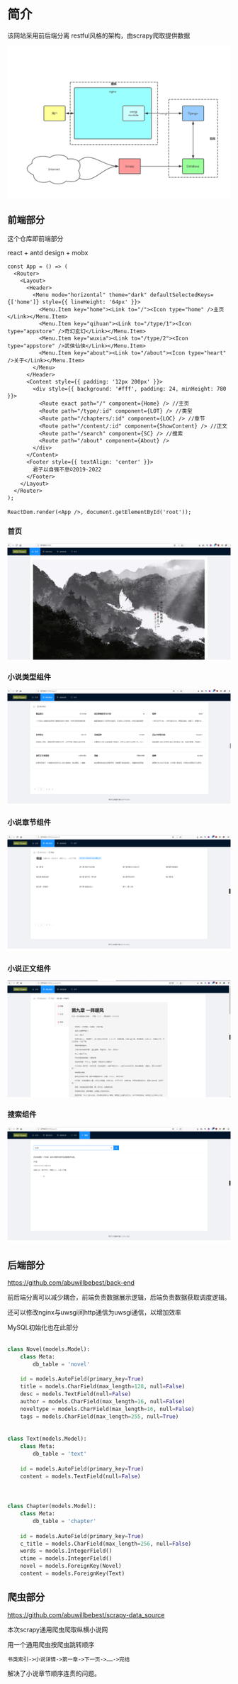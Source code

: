 # 简介

该网站采用前后端分离 restful风格的架构，由scrapy爬取提供数据



![架构](README.assets/架构.jpg)



## 前端部分

这个仓库即前端部分

react + antd design + mobx





```react
const App = () => (
  <Router>
    <Layout>
      <Header>
        <Menu mode="horizontal" theme="dark" defaultSelectedKeys={['home']} style={{ lineHeight: '64px' }}>
          <Menu.Item key="home"><Link to="/"><Icon type="home" />主页</Link></Menu.Item>
          <Menu.Item key="qihuan"><Link to="/type/1"><Icon type="appstore" />奇幻玄幻</Link></Menu.Item>
          <Menu.Item key="wuxia"><Link to="/type/2"><Icon type="appstore" />武侠仙侠</Link></Menu.Item>
          <Menu.Item key="about"><Link to="/about"><Icon type="heart" />关于</Link></Menu.Item>
        </Menu>
      </Header>
      <Content style={{ padding: '12px 200px' }}>
        <div style={{ background: '#fff', padding: 24, minHeight: 780 }}>
          <Route exact path="/" component={Home} /> //主页
          <Route path="/type/:id" component={LOT} /> //类型
          <Route path="/chapters/:id" component={LOC} /> //章节
          <Route path="/content/:id" component={ShowContent} /> //正文
          <Route path="/search" component={SC} /> //搜索
          <Route path="/about" component={About} />
        </div>
      </Content>
      <Footer style={{ textAlign: 'center' }}>
        君子以自强不息©2019-2022
      </Footer>
    </Layout>
  </Router>
);

ReactDom.render(<App />, document.getElementById('root'));

```





### 首页

![1570853487105](README.assets/1570853487105.png)



### 小说类型组件

![1570853517207](README.assets/1570853517207.png)



### 小说章节组件

![1570853572583](README.assets/1570853572583.png)



### 小说正文组件

![1570853637566](README.assets/1570853637566.png)



### 搜索组件

![1571119990282](README.assets/1571119990282.png)



## 后端部分

https://github.com/abuwillbebest/back-end



前后端分离可以减少耦合，前端负责数据展示逻辑，后端负责数据获取调度逻辑。

还可以修改nginx与uwsgi间http通信为uwsgi通信，以增加效率



MySQL初始化也在此部分



```python

class Novel(models.Model):
    class Meta:
        db_table = 'novel'

    id = models.AutoField(primary_key=True)
    title = models.CharField(max_length=128, null=False)
    desc = models.TextField(null=False)
    author = models.CharField(max_length=16, null=False)
    noveltype = models.CharField(max_length=16, null=False)
    tags = models.CharField(max_length=255, null=True)


class Text(models.Model):
    class Meta:
        db_table = 'text'

    id = models.AutoField(primary_key=True)
    content = models.TextField(null=False)



class Chapter(models.Model):
    class Meta:
        db_table = 'chapter'

    id = models.AutoField(primary_key=True)
    c_title = models.CharField(max_length=256, null=False)
    words = models.IntegerField()
    ctime = models.IntegerField()
    novel = models.ForeignKey(Novel)
    content = models.ForeignKey(Text)


```







## 爬虫部分

https://github.com/abuwillbebest/scrapy-data_source





本次scrapy通用爬虫爬取纵横小说网



用一个通用爬虫按爬虫跳转顺序

`书类索引->小说详情->第一章->下一页->……->完结`

解决了小说章节顺序连贯的问题。




